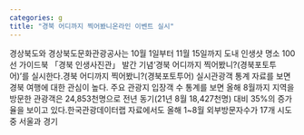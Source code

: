 ```yaml
---
categories: g
title: "경북 어디까지 찍어봤니온라인 이벤트 실시"
---
```

경상북도와 경상북도문화관광공사는 10월 1일부터 11월 15일까지 도내 인생샷 명소 100선 가이드북 「경북 인생사진관」 발간 기념‘경북 어디까지 찍어봤니?(경북포토투어)’를 실시한다.경북 어디까지 찍어봤니?(경북포토투어) 실시관광객 통계 자료를 보면 경북 여행에 대한 관심이 높다. 주요 관광지 입장객 수 통계를 보면 올해 8월까지 지역을 방문한 관광객은 24,853천명으로 전년 동기(21년 8월 18,427천명) 대비 35%의 증가율을 보이고 있다.한국관광데이터랩 자료에서도 올해 1~8월 외부방문자수가 17개 시도 중 서울과 경기